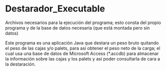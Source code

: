# Destarador_Executable
Archivos necesarios para la ejecución del programa; esto consta del propio programa y de la base de datos necesaria (que está montada pero sin datos)

Este programa es una aplicación Java que destara un peso bruto quitando el peso de las cajas y/o palets, para así obtener el peso neto de la carga; el cual usa una base de datos de Microsoft Access (*.accdb) para almacenar la información sobre las cajas y los palets y así poder consultarla de cara a la destaración.
